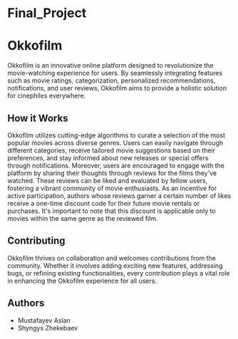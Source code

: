 # Final_Project
# Okkofilm
 Okkofilm is an innovative online platform designed to revolutionize the movie-watching experience for users. By seamlessly integrating features such as movie ratings, categorization, personalized recommendations, notifications, and user reviews, Okkofilm aims to provide a holistic solution for cinephiles everywhere.

## How it Works
Okkofilm utilizes cutting-edge algorithms to curate a selection of the most popular movies across diverse genres. Users can easily navigate through different categories, receive tailored movie suggestions based on their preferences, and stay informed about new releases or special offers through notifications. Moreover, users are encouraged to engage with the platform by sharing their thoughts through reviews for the films they've watched. These reviews can be liked and evaluated by fellow users, fostering a vibrant community of movie enthusiasts. As an incentive for active participation, authors whose reviews garner a certain number of likes receive a one-time discount code for their future movie rentals or purchases. It's important to note that this discount is applicable only to movies within the same genre as the reviewed film.

## Contributing
Okkofilm thrives on collaboration and welcomes contributions from the community. Whether it involves adding exciting new features, addressing bugs, or refining existing functionalities, every contribution plays a vital role in enhancing the Okkofilm experience for all users. 
## Authors
- Mustafayev Aslan
- Shyngys Zhekebaev

